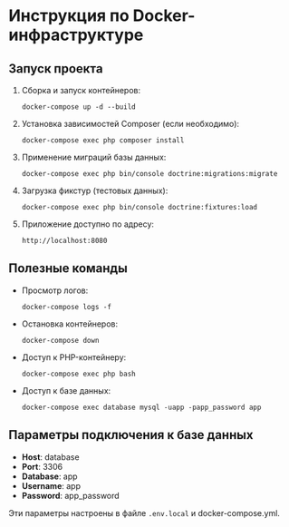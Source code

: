 # Инструкция по Docker-инфраструктуре

## Запуск проекта

1. Сборка и запуск контейнеров:
   ```
   docker-compose up -d --build
   ```

2. Установка зависимостей Composer (если необходимо):
   ```
   docker-compose exec php composer install
   ```

3. Применение миграций базы данных:
   ```
   docker-compose exec php bin/console doctrine:migrations:migrate
   ```

4. Загрузка фикстур (тестовых данных):
   ```
   docker-compose exec php bin/console doctrine:fixtures:load
   ```

5. Приложение доступно по адресу:
   ```
   http://localhost:8080
   ```

## Полезные команды

- Просмотр логов:
  ```
  docker-compose logs -f
  ```

- Остановка контейнеров:
  ```
  docker-compose down
  ```

- Доступ к PHP-контейнеру:
  ```
  docker-compose exec php bash
  ```

- Доступ к базе данных:
  ```
  docker-compose exec database mysql -uapp -papp_password app
  ```

## Параметры подключения к базе данных

- **Host**: database
- **Port**: 3306
- **Database**: app
- **Username**: app
- **Password**: app_password

Эти параметры настроены в файле `.env.local` и docker-compose.yml. 